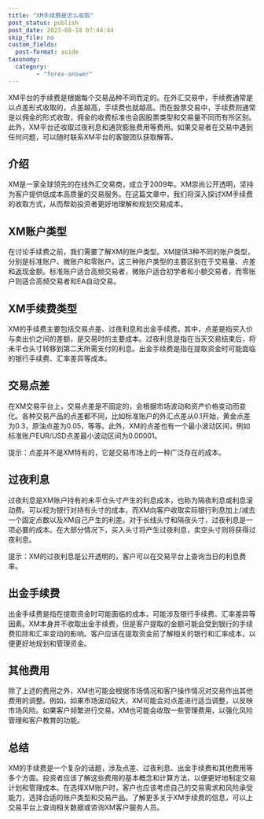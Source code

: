```yaml
---
title: "XM手续费是怎么收取"
post_status: publish
post_date: 2023-08-18 07:44:44
skip_file: no
custom_fields: 
  post-format: aside
taxonomy:
  category:
        - "forex-answer"
---
```


XM平台的手续费是根据每个交易品种不同而定的。在外汇交易中，手续费通常是以点差形式收取的，点差越高，手续费也就越高。而在股票交易中，手续费则通常是以佣金的形式收取，佣金的收费标准也会因股票类型和交易量不同而有所区别。此外，XM平台还收取过夜利息和通货膨胀费用等费用。如果交易者在交易中遇到任何问题，可以随时联系XM平台的客服团队获取解答。

## 介绍

XM是一家全球领先的在线外汇交易商，成立于2009年。XM崇尚公开透明，坚持为客户提供低成本高质量的交易服务。在这篇文章中，我们将深入探讨XM手续费的收取方式，从而帮助投资者更好地理解和规划交易成本。

## XM账户类型

在讨论手续费之前，我们需要了解XM的账户类型。XM提供3种不同的账户类型，分别是标准账户、微账户和零账户。这三种账户类型的主要区别在于交易量、点差和返现金额。标准账户适合高频交易者，微账户适合初学者和小额交易者，而零账户则适合高频交易者和EA自动交易。

## XM手续费类型

XM的手续费主要包括交易点差、过夜利息和出金手续费。其中，点差是指买入价与卖出价之间的差额，是交易时的主要成本。过夜利息是指在当天交易结束后，将未平仓头寸转移到第二天所需支付的利息。出金手续费是指在提取资金时可能面临的银行手续费、汇率差异等成本。

## 交易点差

在XM交易平台上，交易点差是不固定的，会根据市场波动和资产价格变动而变化。各种交易产品的点差都不同，比如标准账户的外汇点差从0.1开始，黄金点差为0.3，原油点差为0.05，等等。此外，XM的点差也有一个最小波动区间，例如标准账户EUR/USD点差最小波动区间为0.00001。

提示：点差并不是XM特有的，它是交易市场上的一种广泛存在的成本。

## 过夜利息

过夜利息是XM账户持有的未平仓头寸产生的利息成本，也称为隔夜利息或利息滚动费。可以视为银行对持有头寸的成本，而XM向客户收取实际银行利息加上/减去一个固定点数以及XM自己产生的利差。对于长线头寸和隔夜头寸，过夜利息是一项必要的成本。在大部分情况下，买入头寸将产生过夜利息，卖空头寸则将获得过夜利息。

提示：XM的过夜利息是公开透明的，客户可以在交易平台上查询当日的利息费率。

## 出金手续费

出金手续费是指在提取资金时可能面临的成本，可能涉及银行手续费、汇率差异等因素。XM本身并不收取出金手续费，但是客户提取的金额可能会受到银行的手续费扣除和汇率变动的影响。客户应该在提取资金前了解相关的银行和汇率成本，以便更好地规划和管理资金。

## 其他费用

除了上述的费用之外，XM也可能会根据市场情况和客户操作情况对交易作出其他费用的调整。例如，如果市场波动较大，XM可能会对点差进行适当调整，以反映市场风险。如果客户频繁进行交易，XM也可能会收取一些管理费用，以强化风险管理和客户教育的功能。

## 总结

XM的手续费是一个复杂的话题，涉及点差、过夜利息、出金手续费和其他费用等多个方面。投资者应该了解这些费用的基本概念和计算方法，以便更好地制定交易计划和管理成本。在选择XM账户时，客户也应该考虑自己的交易需求和风险承受能力，选择合适的账户类型和交易产品。了解更多关于XM手续费的信息，可以上交易平台上查询相关数据或咨询XM客户服务人员。 
